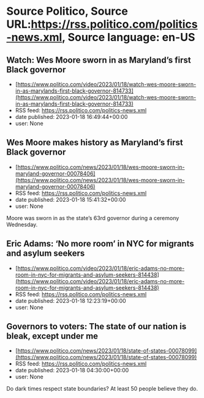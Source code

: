 # Source Politico, Source URL:https://rss.politico.com/politics-news.xml, Source language: en-US

## Watch: Wes Moore sworn in as Maryland’s first Black governor
 - [https://www.politico.com/video/2023/01/18/watch-wes-moore-sworn-in-as-marylands-first-black-governor-814733](https://www.politico.com/video/2023/01/18/watch-wes-moore-sworn-in-as-marylands-first-black-governor-814733)
 - RSS feed: https://rss.politico.com/politics-news.xml
 - date published: 2023-01-18 16:49:44+00:00
 - user: None



## Wes Moore makes history as Maryland’s first Black governor
 - [https://www.politico.com/news/2023/01/18/wes-moore-sworn-in-maryland-governor-00078406](https://www.politico.com/news/2023/01/18/wes-moore-sworn-in-maryland-governor-00078406)
 - RSS feed: https://rss.politico.com/politics-news.xml
 - date published: 2023-01-18 15:41:32+00:00
 - user: None

Moore was sworn in as the state’s 63rd governor during a ceremony Wednesday.

## Eric Adams: ‘No more room’ in NYC for migrants and asylum seekers
 - [https://www.politico.com/video/2023/01/18/eric-adams-no-more-room-in-nyc-for-migrants-and-asylum-seekers-814438](https://www.politico.com/video/2023/01/18/eric-adams-no-more-room-in-nyc-for-migrants-and-asylum-seekers-814438)
 - RSS feed: https://rss.politico.com/politics-news.xml
 - date published: 2023-01-18 12:23:19+00:00
 - user: None



## Governors to voters: The state of our nation is bleak, except under me
 - [https://www.politico.com/news/2023/01/18/state-of-states-00078099](https://www.politico.com/news/2023/01/18/state-of-states-00078099)
 - RSS feed: https://rss.politico.com/politics-news.xml
 - date published: 2023-01-18 04:30:00+00:00
 - user: None

Do dark times respect state boundaries? At least 50 people believe they do.
